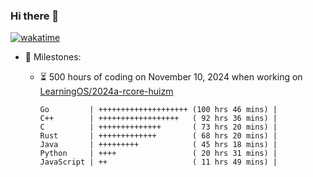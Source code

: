 ### Hi there 👋

<!--
**huizm/huizm** is a ✨ _special_ ✨ repository because its `README.md` (this file) appears on your GitHub profile.

Here are some ideas to get you started:

- 🔭 I’m currently working on ...
- 🌱 I’m currently learning ...
- 👯 I’m looking to collaborate on ...
- 🤔 I’m looking for help with ...
- 💬 Ask me about ...
- 📫 How to reach me: ...
- 😄 Pronouns: ...
- ⚡ Fun fact: ...
-->

[![wakatime](https://wakatime.com/badge/user/ac97d4aa-411c-4e40-bae4-c9f49ffb893e.svg)](https://wakatime.com/@ac97d4aa-411c-4e40-bae4-c9f49ffb893e)

- 🗿 Milestones:

  - ⏳ 500 hours of coding on November 10, 2024 when working on [LearningOS/2024a-rcore-huizm](https://github.com/LearningOS/2024a-rcore-huizm)

    ```
    Go         | ++++++++++++++++++++ (100 hrs 46 mins) |
    C++        | ++++++++++++++++++   ( 92 hrs 36 mins) |
    C          | ++++++++++++++       ( 73 hrs 20 mins) |
    Rust       | +++++++++++++        ( 68 hrs 20 mins) |
    Java       | +++++++++            ( 45 hrs 18 mins) |
    Python     | ++++                 ( 20 hrs 31 mins) |
    JavaScript | ++                   ( 11 hrs 49 mins) |
    ```
